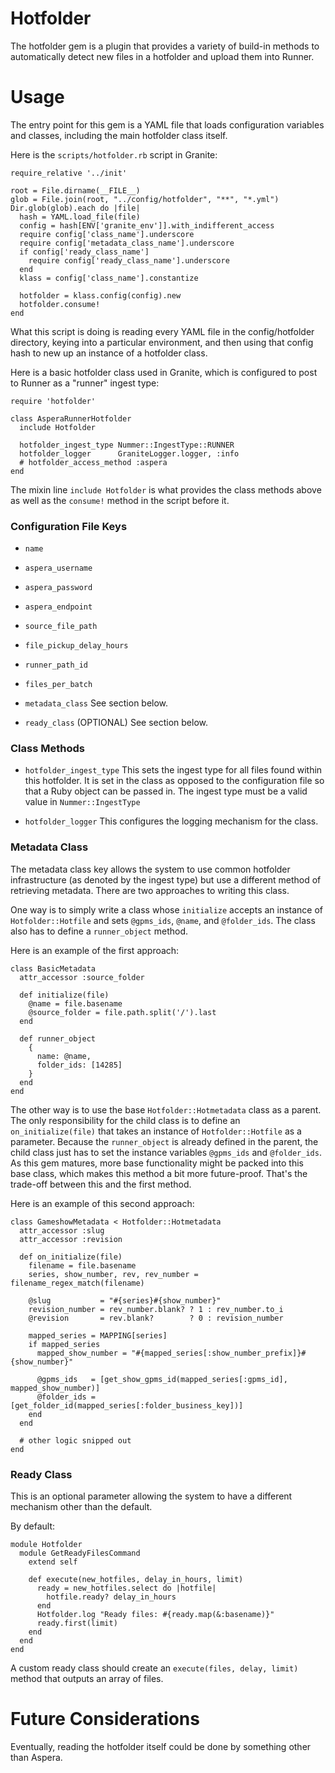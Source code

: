 # Hotfolder

The hotfolder gem is a plugin that provides a variety of build-in methods to automatically detect new files in a hotfolder and upload them into Runner.

# Usage

The entry point for this gem is a YAML file that loads configuration variables and classes, including the main hotfolder class itself.

Here is the `scripts/hotfolder.rb` script in Granite:

    require_relative '../init'

    root = File.dirname(__FILE__)
    glob = File.join(root, "../config/hotfolder", "**", "*.yml")
    Dir.glob(glob).each do |file|
      hash = YAML.load_file(file)
      config = hash[ENV['granite_env']].with_indifferent_access
      require config['class_name'].underscore
      require config['metadata_class_name'].underscore
      if config['ready_class_name']
        require config['ready_class_name'].underscore
      end
      klass = config['class_name'].constantize

      hotfolder = klass.config(config).new
      hotfolder.consume!
    end

What this script is doing is reading every YAML file in the config/hotfolder directory, keying into a particular environment, and then using that config hash to new up an instance of a hotfolder class.

Here is a basic hotfolder class used in Granite, which is configured to post to Runner as a "runner" ingest type:

    require 'hotfolder'

    class AsperaRunnerHotfolder
      include Hotfolder

      hotfolder_ingest_type Nummer::IngestType::RUNNER
      hotfolder_logger      GraniteLogger.logger, :info
      # hotfolder_access_method :aspera
    end

The mixin line `include Hotfolder` is what provides the class methods above as well as the `consume!` method in the script before it.

### Configuration File Keys

* `name`

* `aspera_username`

* `aspera_password`

* `aspera_endpoint`

* `source_file_path`

* `file_pickup_delay_hours`

* `runner_path_id`

* `files_per_batch`

* `metadata_class` See section below.

* `ready_class` (OPTIONAL) See section below.

### Class Methods

* `hotfolder_ingest_type` This sets the ingest type for all files found within this hotfolder.
It is set in the class as opposed to the configuration file so that a Ruby object can be passed in.
The ingest type must be a valid value in `Nummer::IngestType`


* `hotfolder_logger` This configures the logging mechanism for the class.

### Metadata Class

The metadata class key allows the system to use common hotfolder infrastructure (as denoted by the ingest type) but use a different method of retrieving metadata.
There are two approaches to writing this class.

One way is to simply write a class whose `initialize` accepts an instance of `Hotfolder::Hotfile` and sets `@gpms_ids`, `@name`, and `@folder_ids`.
The class also has to define a `runner_object` method.

Here is an example of the first approach:

    class BasicMetadata
      attr_accessor :source_folder

      def initialize(file)
        @name = file.basename
        @source_folder = file.path.split('/').last
      end

      def runner_object
        {
          name: @name,
          folder_ids: [14285]
        }
      end
    end

The other way is to use the base `Hotfolder::Hotmetadata` class as a parent.
The only responsibility for the child class is to define an `on_initialize(file)` that takes an instance of `Hotfolder::Hotfile` as a parameter.
Because the `runner_object` is already defined in the parent, the child class just has to set the instance variables `@gpms_ids` and `@folder_ids`.
As this gem matures, more base functionality might be packed into this base class, which makes this method a bit more future-proof.
That's the trade-off between this and the first method.

Here is an example of this second approach:

    class GameshowMetadata < Hotfolder::Hotmetadata
      attr_accessor :slug
      attr_accessor :revision

      def on_initialize(file)
        filename = file.basename
        series, show_number, rev, rev_number = filename_regex_match(filename)

        @slug           = "#{series}#{show_number}"
        revision_number = rev_number.blank? ? 1 : rev_number.to_i
        @revision       = rev.blank?        ? 0 : revision_number

        mapped_series = MAPPING[series]
        if mapped_series
          mapped_show_number = "#{mapped_series[:show_number_prefix]}#{show_number}"

          @gpms_ids   = [get_show_gpms_id(mapped_series[:gpms_id], mapped_show_number)]
          @folder_ids = [get_folder_id(mapped_series[:folder_business_key])]
        end
      end

      # other logic snipped out
    end

### Ready Class

This is an optional parameter allowing the system to have a different mechanism other than the default.

By default:

    module Hotfolder
      module GetReadyFilesCommand
        extend self

        def execute(new_hotfiles, delay_in_hours, limit)
          ready = new_hotfiles.select do |hotfile|
            hotfile.ready? delay_in_hours
          end
          Hotfolder.log "Ready files: #{ready.map(&:basename)}"
          ready.first(limit)
        end
      end
    end

A custom ready class should create an `execute(files, delay, limit)` method that outputs an array of files.

# Future Considerations

Eventually, reading the hotfolder itself could be done by something other than Aspera.
